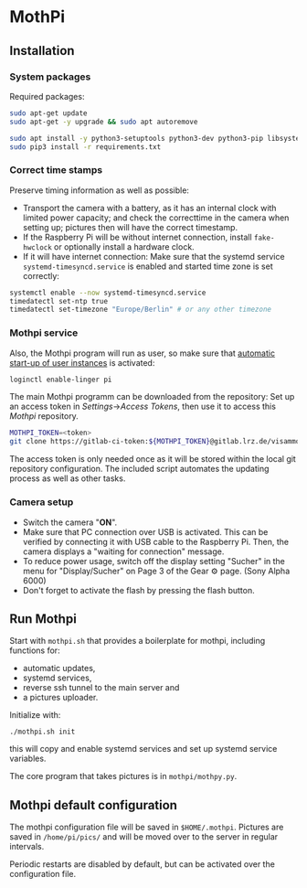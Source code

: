 # MothPi

## Installation


### System packages

Required packages:

```bash
sudo apt-get update
sudo apt-get -y upgrade && sudo apt autoremove

sudo apt install -y python3-setuptools python3-dev python3-pip libsystemd-dev python3-gphoto2 python3-gpiozero wiringpi python3-systemd gphoto2 python3-yaml
sudo pip3 install -r requirements.txt
```

### Correct time stamps

Preserve timing information as well as possible:
* Transport the camera with a battery, as it has an internal clock with limited power capacity; and check the correcttime in the camera when setting up; pictures then will have the correct timestamp.
* If the Raspberry Pi will be without internet connection, install `fake-hwclock` or optionally install a hardware clock.
* If it will have internet connection: Make sure that the systemd service `systemd-timesyncd.service` is enabled and started time zone is set correctly:

```bash
systemctl enable --now systemd-timesyncd.service
timedatectl set-ntp true 
timedatectl set-timezone "Europe/Berlin" # or any other timezone
```

### Mothpi service

Also, the Mothpi program will run as user, so make sure that [automatic start-up of user instances](https://wiki.archlinux.org/title/systemd/User#Automatic_start-up_of_systemd_user_instances) is activated:

```bash
loginctl enable-linger pi
```

The main Mothpi programm can be downloaded from the repository: Set up an access token in *Settings*->*Access Tokens*, then use it to access this *Mothpi* repository.

```bash
MOTHPI_TOKEN=<token>
git clone https://gitlab-ci-token:${MOTHPI_TOKEN}@gitlab.lrz.de/visammod/mothpi ~/mothpi
```

The access token is only needed once as it will be stored within the local git repository configuration.
The included script automates the updating process as well as other tasks.

### Camera setup

* Switch the camera "**ON**".
* Make sure that PC connection over USB is activated. This can be verified by connecting it with USB cable to the Raspberry Pi. Then, the camera displays a "waiting for connection" message.
* To reduce power usage, switch off the display setting "Sucher" in the menu for "Display/Sucher" on Page 3 of the Gear ⚙️ page. (Sony Alpha 6000)
* Don't forget to activate the flash by pressing the flash button.


## Run Mothpi

Start with `mothpi.sh` that provides a boilerplate for mothpi, including functions for:
* automatic updates,
* systemd services,
* reverse ssh tunnel to the main server and
* a pictures uploader.

Initialize with:
```
./mothpi.sh init
```
this will copy and enable systemd services and set up systemd service variables.

The core program that takes pictures is in `mothpi/mothpy.py`.


## Mothpi default configuration


The mothpi configuration file will be saved in `$HOME/.mothpi`.
Pictures are saved in `/home/pi/pics/` and will be moved over to the server in regular intervals.

Periodic restarts are disabled by default, but can be activated over the configuration file.
